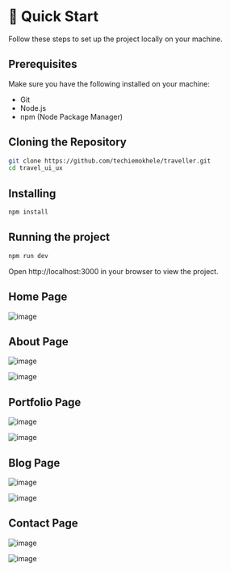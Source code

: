 # 🤸 Quick Start

Follow these steps to set up the project locally on your machine.

## Prerequisites

Make sure you have the following installed on your machine:

- Git
- Node.js
- npm (Node Package Manager)

## Cloning the Repository

```bash
git clone https://github.com/techiemokhele/traveller.git
cd travel_ui_ux
```

## Installing

```bash
npm install
```

## Running the project

```bash
npm run dev
```

Open http://localhost:3000 in your browser to view the project.

## Home Page

![image](https://github.com/techiemokhele/react_portfolio/assets/67394147/520b57b9-28c3-4052-b866-809653378b90)

## About Page

![image](https://github.com/techiemokhele/react_portfolio/assets/67394147/db7fe045-006a-41df-8c69-dc5be9759000)

![image](https://github.com/techiemokhele/react_portfolio/assets/67394147/f96d9006-dec5-4719-8cfb-2e58df4540ab)

## Portfolio Page

![image](https://github.com/techiemokhele/react_portfolio/assets/67394147/c381257d-55e4-49cc-9c7a-90589a02e76b)

![image](https://github.com/techiemokhele/react_portfolio/assets/67394147/059a2213-f88c-4fd5-b411-5d7064e55c2b)

## Blog Page

![image](https://github.com/techiemokhele/react_portfolio/assets/67394147/e17fea47-372f-4769-aa0f-c641335f9dbc)

![image](https://github.com/techiemokhele/react_portfolio/assets/67394147/403cfa8a-6184-4b8e-ba9e-c31e530efe43)

## Contact Page

![image](https://github.com/techiemokhele/react_portfolio/assets/67394147/3762f570-0054-4321-958f-c3c33f2dbb07)

![image](https://github.com/techiemokhele/react_portfolio/assets/67394147/a9533c26-fd90-468b-8f9a-c6c6083c7782)
